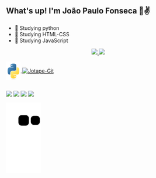 
## What's up! I'm João Paulo Fonseca 😬✌ 

- 🌱 Studying python 
- 🍜 Studying HTML-CSS
- 🍙 Studying JavaScript

<div align="center" id = 'Table'>
  <a href="https://github.com/jotaFonseca">
  <img height="180em" src="https://github-readme-stats.vercel.app/api?username=jotaFonseca&show_icons=true&theme=radical&include_all_commits=true&count_private=true"/>
  <img height="180em" src="https://github-readme-stats.vercel.app/api/top-langs/?username=jotaFonseca&layout=compact&langs_count=7&theme=radical"/>
</div>
  <div style="display: inline_block" id = 'Badgets'><br>
  <img align="center" alt="Jotape-Python" height="50" width="40" src="https://raw.githubusercontent.com/devicons/devicon/master/icons/python/python-original.svg">
  <img align="center" alt="Jotape-Git" height="80" width="60" src="https://cdn.jsdelivr.net/gh/devicons/devicon/icons/git/git-plain-wordmark.svg" />
</div>
  
  ##
  
  <div id = 'Target-Links'>
    <a href="https://instagram.com/jparauj0/" target="_blank"><img src="https://img.shields.io/badge/-Instagram-%23E4405F?style=for-the-badge&logo=instagram&logoColor=white" target="_blank"></a>
 <!--><a href="https://discord.gg/424382385816076288" target="_blank"><img src="https://img.shields.io/badge/Discord-7289DA?style=for-the-badge&logo=discord&logoColor=white" target="_blank"></a><!--> 
  <a href = "mailto:jpf.araujo99@hotmail.com"><img src="https://img.shields.io/badge/Microsoft_Outlook-0078D4?style=for-the-badge&logo=microsoft-outlook&logoColor=white"></a>
  <a href="https://www.linkedin.com/in/joão-paulo-fonseca-de-araújo-3a001120a" target="_blank"><img src="https://img.shields.io/badge/-LinkedIn-%230077B5?style=for-the-badge&logo=linkedin&logoColor=white" target="_blank"></a> 
   
   ![Snake animation](https://github.com/jotaFonseca/jotaFonseca/blob/output/github-contribution-grid-snake.svg)
   
  </div>
